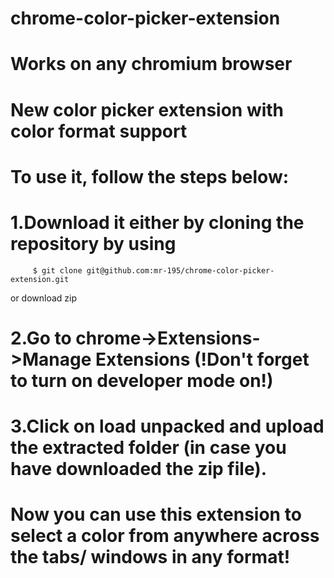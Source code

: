 # chrome-color-picker-extension

# Works on any chromium browser

# New color picker extension with color format support

# To use it, follow the steps below:

# 1.Download it either by cloning the repository by using 

         $ git clone git@github.com:mr-195/chrome-color-picker-extension.git 
         
or download zip 

# 2.Go to chrome->Extensions->Manage Extensions (!Don't forget to turn on developer mode on!)

# 3.Click on load unpacked and upload the extracted folder (in case you have downloaded the zip file).

# Now you can use this extension to select a color from anywhere across the tabs/ windows in any format!
